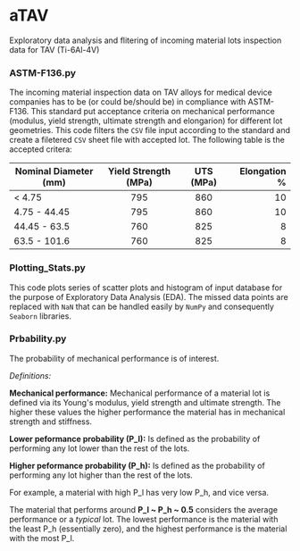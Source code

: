 # aTAV
Exploratory data analysis and flitering of incoming material lots inspection data for TAV (Ti-6Al-4V)


### ASTM-F136.py

The incoming material inspection data on TAV alloys for medical device companies has to be (or could be/should be) in compliance with ASTM-F136. This standard put acceptance
criteria on mechanical performance (modulus, yield strength, ultimate strength and elongarion) for different lot geometries. This code filters 
the `CSV` file input according to the standard and create a filetered `CSV` sheet file with accepted lot. The following table is the accepted critera:

| Nominal Diameter (mm)  | Yield Strength (MPa)   | UTS (MPa)  | Elongation % | 
| ------------- |:-------------:|:-----:| -----:|
|  < 4.75      | 795 | 860 | 10 |
|  4.75 - 44.45      | 795     |   860 | 10 |
| 44.45 - 63.5 | 760      |    825 | 8 |
| 63.5 - 101.6 | 760      |    825 | 8 |



### Plotting_Stats.py

This code plots series of scatter plots and histogram of input database for the purpose of Exploratory Data Analysis (EDA). The missed data points are replaced with `NaN` that can be handled
easily by `NumPy` and consequently `Seaborn` libraries.

### Prbability.py

The probability of mechanical performance is of interest.

*Definitions:*

**Mechanical performance:** Mechanical performance of a material lot is defined via its Young's modulus, yield strength and ultimate strength. The higher these 
values the higher performance the material has in mechanical strength and stiffness. 

**Lower peformance probability (P_l):** Is defined as the probability of performing any lot lower than the rest of the lots.

**Higher peformance probability (P_h):** Is defined as the probability of performing any lot higher than the rest of the lots.

For example, a material with high P_l has very low P_h, and vice versa.

The material that performs around **P_l ~ P_h ~ 0.5** considers the average performance or a *typical* lot. The lowest performance is the material with the least P_h (essentially zero), and the highest performance is the material with the most P_l.
